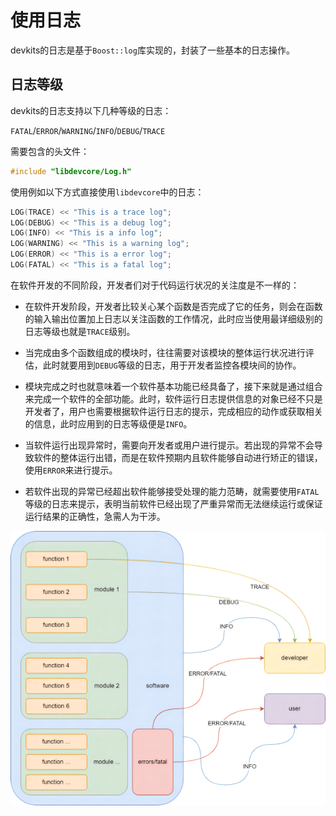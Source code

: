 # 使用日志

devkits的日志是基于`Boost::log`库实现的，封装了一些基本的日志操作。

## 日志等级

devkits的日志支持以下几种等级的日志：

`FATAL`/`ERROR`/`WARNING`/`INFO`/`DEBUG`/`TRACE`

需要包含的头文件：

```c++
#include "libdevcore/Log.h"
```

使用例如以下方式直接使用`libdevcore`中的日志：

```c++
LOG(TRACE) << "This is a trace log";
LOG(DEBUG) << "This is a debug log";
LOG(INFO) << "This is a info log";
LOG(WARNING) << "This is a warning log";
LOG(ERROR) << "This is a error log";
LOG(FATAL) << "This is a fatal log";
```

在软件开发的不同阶段，开发者们对于代码运行状况的关注度是不一样的：

- 在软件开发阶段，开发者比较关心某个函数是否完成了它的任务，则会在函数的输入输出位置加上日志以关注函数的工作情况，此时应当使用最详细级别的日志等级也就是`TRACE`级别。

- 当完成由多个函数组成的模块时，往往需要对该模块的整体运行状况进行评估，此时就要用到`DEBUG`等级的日志，用于开发者监控各模块间的协作。

- 模块完成之时也就意味着一个软件基本功能已经具备了，接下来就是通过组合来完成一个软件的全部功能。此时，软件运行日志提供信息的对象已经不只是开发者了，用户也需要根据软件运行日志的提示，完成相应的动作或获取相关的信息，此时应用到的日志等级便是`INFO`。

- 当软件运行出现异常时，需要向开发者或用户进行提示。若出现的异常不会导致软件的整体运行出错，而是在软件预期内且软件能够自动进行矫正的错误，使用`ERROR`来进行提示。
- 若软件出现的异常已经超出软件能够接受处理的能力范畴，就需要使用`FATAL`等级的日志来提示，表明当前软件已经出现了严重异常而无法继续运行或保证运行结果的正确性，急需人为干涉。

![log_level](../images/log_level.png)
